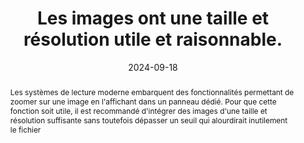---
title: Les images ont une taille et résolution utile et raisonnable.
abstract: Les systèmes de lecture moderne embarquent des fonctionnalités permettant de zoomer sur une image en l'affichant dans un panneau dédié. Pour que cette fonction soit utile, il est recommandé d'intégrer des images d'une taille et résolution suffisante sans toutefois dépasser un seuil qui alourdirait inutilement le fichier
categories: ["Images et médias"]
agrege: O4114-E025
opquast: '4 114'
indiceebook: '25'
description: "Règle n° 025"
before: "024"
weight: "025"
after: "026"
actif: '0'
layout: rules
date: 2024-09-18
tags: ["Accessibilité", "Lisibilité", "Écoconception"]
objectif: ["Diminuer la quantité de données à télécharger.", "Améliorer la vitesse d’affichage de la page.", "Diminuer l'impact énergétique lié à la lecture numérique.", "Offrir de la flexibilité pour la consultation des images"]
Meo: ["Si il n'existe pas de raison de conserver une image de plus grande définition que son affichage, fournir, des versions spécifiques de celles-ci et non les images originales redimensionnées via leurs attributs HTML ou leurs propriétés CSS."]
Controle: [""]
epubcheck: false
ace: false
humancheck: true
ReadiumGoToolkit: 
Source: ["Opquast"]
Referentiel: [""]
steps: ["Éditorial", "Fabrication"]
comment: peut on convenir d'une taille d'image à embarquer de façon à ce que le RS puisse zoomer&nbsp;? 
---